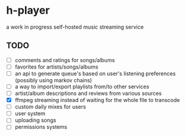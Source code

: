 # h-player
a work in progress self-hosted music streaming service

## TODO
- [ ] comments and ratings for songs/albums
- [ ] favorites for artists/songs/albums
- [ ] an api to generate queue's based on user's listening preferences (possibly using markov chains)
- [ ] a way to import/export playlists from/to other services
- [ ] artist/album descriptions and reviews from various sources
- [x] ffmpeg streaming instead of waiting for the whole file to transcode 
- [ ] custom daily mixes for users
- [ ] user system
- [ ] uploading songs
- [ ] permissions systems